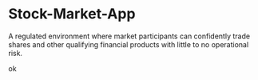 # Stock-Market-App
A regulated environment where market participants can confidently trade shares and other qualifying financial products with little to no operational risk.


ok

